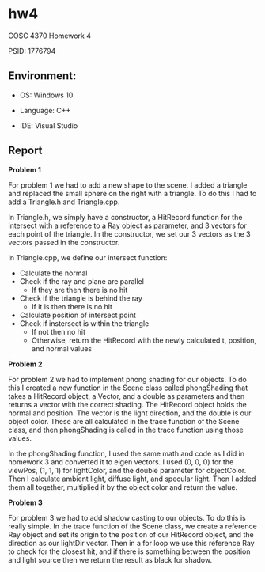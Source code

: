 # hw4
COSC 4370 Homework 4

PSID: 1776794

## Environment:
* OS: Windows 10

* Language: C++

* IDE: Visual Studio

## Report

**Problem 1**

For problem 1 we had to add a new shape to the scene. I added a triangle and replaced the small sphere on the right with a triangle. To do this I had to add a Triangle.h and Triangle.cpp.

In Triangle.h, we simply have a constructor, a HitRecord function for the intersect with a reference to a Ray object as parameter, and 3 vectors for each point of the triangle. In the constructor, we set our 3 vectors as the 3 vectors passed in the constructor.

In Triangle.cpp, we define our intersect function:
* Calculate the normal
* Check if the ray and plane are parallel
  * If they are then there is no hit
* Check if the triangle is behind the ray
  * If it is then there is no hit
* Calculate position of intersect point
* Check if instersect is within the triangle
  * If not then no hit
  * Otherwise, return the HitRecord with the newly calculated t, position, and normal values
  
**Problem 2**
  
For problem 2 we had to implement phong shading for our objects. To do this I created a new function in the Scene class called phongShading that takes a HitRecord object, a Vector, and a double as parameters and then returns a vector with the correct shading. The HitRecord object holds the normal and position. The vector is the light direction, and the double is our object color. These are all calculated in the trace function of the Scene class, and then phongShading is called in the trace function using those values.

In the phongShading function, I used the same math and code as I did in homework 3 and converted it to eigen vectors. I used (0, 0, 0) for the viewPos, (1, 1, 1) for lightColor, and the double parameter for objectColor. Then I calculate ambient light, diffuse light, and specular light. Then I added them all together, multiplied it by the object color and return the value.

**Problem 3**

For problem 3 we had to add shadow casting to our objects. To do this is really simple. In the trace function of the Scene class, we create a reference Ray object and set its origin to the position of our HitRecord object, and the direction as our lightDir vector. Then in a for loop we use this reference Ray to check for the closest hit, and if there is something between the position and light source then we return the result as black for shadow.

